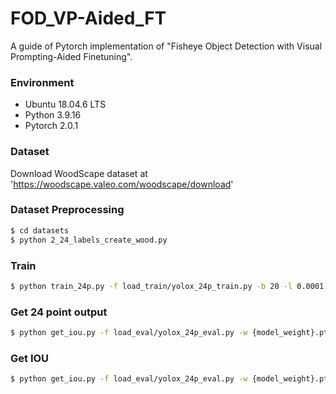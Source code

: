 # FOD_VP-Aided_FT
 
A guide of Pytorch implementation of "Fisheye Object Detection with Visual Prompting-Aided Finetuning".

### Environment
- Ubuntu 18.04.6 LTS
- Python 3.9.16
- Pytorch 2.0.1

### Dataset
Download WoodScape dataset at 'https://woodscape.valeo.com/woodscape/download'

### Dataset Preprocessing
```bash
$ cd datasets
$ python 2_24_labels_create_wood.py 
```

### Train

```bash
$ python train_24p.py -f load_train/yolox_24p_train.py -b 20 -l 0.0001 
```

### Get 24 point output

```bash
$ python get_iou.py -f load_eval/yolox_24p_eval.py -w {model_weight}.pt -p {validation image path} -w_p {prompt_weight}.pt
```
### Get IOU

```bash
$ python get_iou.py -f load_eval/yolox_24p_eval.py -w {model_weight}.pt -w_p {prompt_weight}.pt
```
